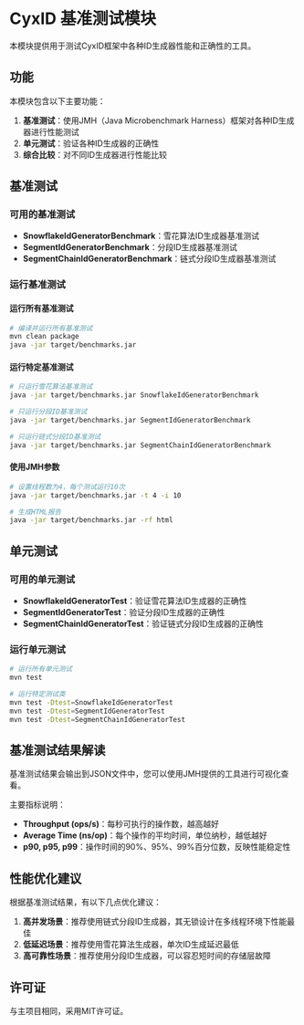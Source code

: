 # CyxID 基准测试模块

本模块提供用于测试CyxID框架中各种ID生成器性能和正确性的工具。

## 功能

本模块包含以下主要功能：

1. **基准测试**：使用JMH（Java Microbenchmark Harness）框架对各种ID生成器进行性能测试
2. **单元测试**：验证各种ID生成器的正确性
3. **综合比较**：对不同ID生成器进行性能比较

## 基准测试

### 可用的基准测试

- **SnowflakeIdGeneratorBenchmark**：雪花算法ID生成器基准测试
- **SegmentIdGeneratorBenchmark**：分段ID生成器基准测试
- **SegmentChainIdGeneratorBenchmark**：链式分段ID生成器基准测试

### 运行基准测试

#### 运行所有基准测试

```bash
# 编译并运行所有基准测试
mvn clean package
java -jar target/benchmarks.jar
```

#### 运行特定基准测试

```bash
# 只运行雪花算法基准测试
java -jar target/benchmarks.jar SnowflakeIdGeneratorBenchmark

# 只运行分段ID基准测试
java -jar target/benchmarks.jar SegmentIdGeneratorBenchmark

# 只运行链式分段ID基准测试
java -jar target/benchmarks.jar SegmentChainIdGeneratorBenchmark
```

#### 使用JMH参数

```bash
# 设置线程数为4，每个测试运行10次
java -jar target/benchmarks.jar -t 4 -i 10

# 生成HTML报告
java -jar target/benchmarks.jar -rf html
```

## 单元测试

### 可用的单元测试

- **SnowflakeIdGeneratorTest**：验证雪花算法ID生成器的正确性
- **SegmentIdGeneratorTest**：验证分段ID生成器的正确性
- **SegmentChainIdGeneratorTest**：验证链式分段ID生成器的正确性

### 运行单元测试

```bash
# 运行所有单元测试
mvn test

# 运行特定测试类
mvn test -Dtest=SnowflakeIdGeneratorTest
mvn test -Dtest=SegmentIdGeneratorTest
mvn test -Dtest=SegmentChainIdGeneratorTest
```

## 基准测试结果解读

基准测试结果会输出到JSON文件中，您可以使用JMH提供的工具进行可视化查看。

主要指标说明：

- **Throughput (ops/s)**：每秒可执行的操作数，越高越好
- **Average Time (ns/op)**：每个操作的平均时间，单位纳秒，越低越好
- **p90, p95, p99**：操作时间的90%、95%、99%百分位数，反映性能稳定性

## 性能优化建议

根据基准测试结果，有以下几点优化建议：

1. **高并发场景**：推荐使用链式分段ID生成器，其无锁设计在多线程环境下性能最佳
2. **低延迟场景**：推荐使用雪花算法生成器，单次ID生成延迟最低
3. **高可靠性场景**：推荐使用分段ID生成器，可以容忍短时间的存储层故障

## 许可证

与主项目相同，采用MIT许可证。 